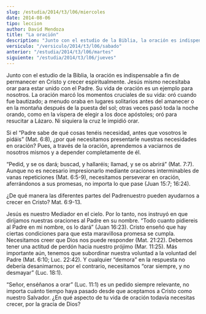 ```yaml
---
slug: /estudia/2014/t3/l06/miercoles
date: 2014-08-06
tipo: leccion
author: David Mendoza
title: "La oración"
description: "Junto con el estudio de la Biblia, la oración es indispensable a fin de  permanecer en Cristo y crecer espiritualmente. Jesús mismo necesitaba orar para  estar unido con el Padre. Su vida de oración es un ejemplo para nosotros. La  oración marcó los momentos cruciales de su vi..."
versiculo: "/versiculo/2014/t3/l06/sabado"
anterior: "/estudia/2014/t3/l06/martes"
siguiente: "/estudia/2014/t3/l06/jueves"
---
```


Junto con el estudio de la Biblia, la oración es indispensable a fin de permanecer en Cristo y crecer espiritualmente. Jesús mismo necesitaba orar para estar unido con el Padre. Su vida de oración es un ejemplo para nosotros. La oración marcó los momentos cruciales de su vida: oró cuando fue bautizado; a menudo oraba en lugares solitarios antes del amanecer o en la montaña después de la puesta del sol; otras veces pasó toda la noche orando, como en la víspera de elegir a los doce apóstoles; oró para resucitar a Lázaro. Ni siquiera la cruz le impidió orar.

Si el “Padre sabe de qué cosas tenéis necesidad, antes que vosotros le pidáis” (Mat. 6:8), ¿por qué necesitamos presentarle nuestras necesidades en oración? Pues, a través de la oración, aprendemos a vaciarnos de nosotros mismos y a depender completamente de él.

“Pedid, y se os dará; buscad, y hallaréis; llamad, y se os abrirá” (Mat. 7:7). Aunque no es necesario impresionarlo mediante oraciones interminables de vanas repeticiones (Mat. 6:5-9), necesitamos perseverar en oración, aferrándonos a sus promesas, no importa lo que pase (Juan 15:7; 16:24).

¿De qué manera las diferentes partes del Padrenuestro pueden ayudarnos a crecer en Cristo? Mat. 6:9-13.

Jesús es nuestro Mediador en el cielo. Por lo tanto, nos instruyó en que dirijamos nuestras oraciones al Padre en su nombre. “Todo cuanto pidiereis al Padre en mi nombre, os lo dará” (Juan 16:23). Cristo enseñó que hay ciertas condiciones para que esta maravillosa promesa se cumpla. Necesitamos creer que Dios nos puede responder (Mat. 21:22). Debemos tener una actitud de perdón hacia nuestro prójimo (Mar. 11:25). Más importante aún, tenemos que subordinar nuestra voluntad a la voluntad del Padre (Mat. 6:10; Luc. 22:42). Y cualquier “demora” en la respuesta no debería desanimarnos; por el contrario, necesitamos “orar siempre, y no desmayar” (Luc. 18:1).

“Señor, enséñanos a orar” (Luc. 11:1) es un pedido siempre relevante, no importa cuánto tiempo haya pasado desde que aceptamos a Cristo como nuestro Salvador. ¿En qué aspecto de tu vida de oración todavía necesitas crecer, por la gracia de Dios?

